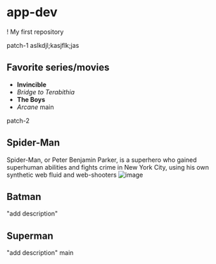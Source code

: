 # app-dev
! My first repository 



patch-1
aslkdjl;kasjflk;jas

## Favorite series/movies

- **Invincible**
- *Bridge to Terabithia*
- **The Boys**
- *Arcane*
main




patch-2
## Spider-Man
Spider-Man, or Peter Benjamin Parker, is a superhero who gained superhuman abilities and fights crime in New York City, using his own synthetic web fluid and web-shooters
![image](https://github.com/user-attachments/assets/588af3ad-5866-47f1-9da9-32dd6c1f6af1)


## Batman
"add description"

## Superman
"add description"
main
